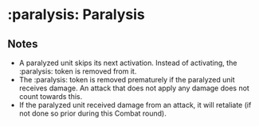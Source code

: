 # :paralysis: Paralysis


## Notes

- A paralyzed unit skips its next activation. Instead of activating, the :paralysis: token is removed from it.
- The :paralysis: token is removed prematurely if the paralyzed unit receives damage. An attack that does not apply any damage does not count towards this.
- If the paralyzed unit received damage from an attack, it will retaliate (if not done so prior during this Combat round).